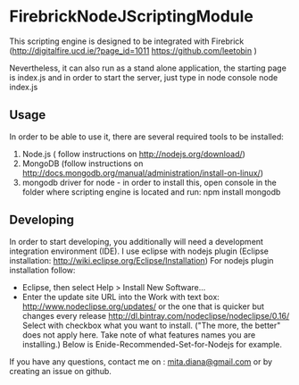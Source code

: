 

# FirebrickNodeJScriptingModule
This scripting engine is designed to be integrated with Firebrick 
(http://digitalfire.ucd.ie/?page_id=1011
https://github.com/leetobin )

Nevertheless, it can also run as a stand alone application, 
the starting page is index.js and in order to start the server, just type in node console
node index.js

## Usage
In order to be able to use it, there are several required tools to be installed:
1) Node.js ( follow instructions on http://nodejs.org/download/)
2) MongoDB (follow instructions on http://docs.mongodb.org/manual/administration/install-on-linux/)
3) mongodb driver for node - in order to install this, open console in the folder where scripting engine is located and run:
npm install mongodb


## Developing
In order to start developing, you additionally will need a development integration environment (IDE).
I use eclipse with nodejs plugin
(Eclipse installation: http://wiki.eclipse.org/Eclipse/Installation)
For nodejs plugin installation follow:
 -  Eclipse, then select Help > Install New Software...
 - Enter the update site URL into the Work with text box:
    http://www.nodeclipse.org/updates/
    or the one that is quicker but changes every release
    http://dl.bintray.com/nodeclipse/nodeclipse/0.16/
    Select with checkbox what you want to install.
    ("The more, the better" does not apply here.
    Take note of what features names you are installing.)
    Below is Enide-Recommended-Set-for-Nodejs for example.

If you have any questions, contact me on : mita.diana@gmail.com
or by creating an issue on github.
